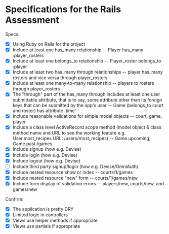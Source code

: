 # Specifications for the Rails Assessment

Specs:
- [x] Using Ruby on Rails for the project
- [x] Include at least one has_many relationship -- Player has_many :player_rosters
- [x] Include at least one belongs_to relationship -- Player_roster belongs_to :player
- [x] Include at least two has_many through relationships -- player has_many rosters and vice versa through player_rosters
- [x] Include at least one many-to-many relationship -- players to rosters through player_rosters
- [x] The "through" part of the has_many through includes at least one user submittable attribute, that is to say, some attribute other than its foreign keys that can be submitted by the app's user -- Game (belongs_to court and roster) has attribute 'time'
- [x] Include reasonable validations for simple model objects -- court, game, player
- [x] Include a class level ActiveRecord scope method (model object & class method name and URL to see the working feature e.g. User.most_recipes URL: /users/most_recipes) -- Game.upcoming, Game.past /games
- [x] Include signup (how e.g. Devise)
- [x] Include login (how e.g. Devise)
- [x] Include logout (how e.g. Devise)
- [ ] Include third party signup/login (how e.g. Devise/OmniAuth)
- [x] Include nested resource show or index -- courts/1/games
- [x] Include nested resource "new" form -- courts/1/games/new
- [x] Include form display of validation errors -- players/new, courts/new, and games/new

Confirm:
- [x] The application is pretty DRY
- [x] Limited logic in controllers
- [x] Views use helper methods if appropriate
- [x] Views use partials if appropriate